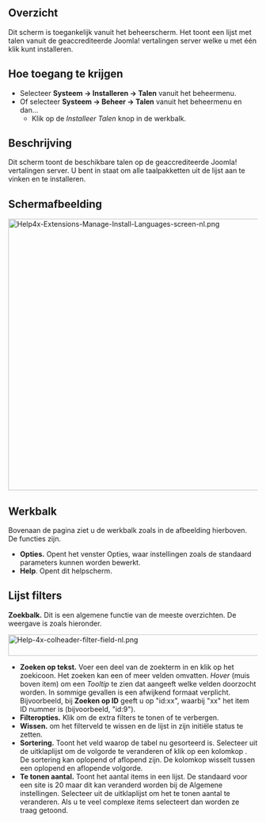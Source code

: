 <!-- Filename: Help4.x:Extensions_Extension_Manager_Languages / Display title: Extensies - Extensiebeheer - Beheer talen -->

## Overzicht

Dit scherm is toegankelijk vanuit het beheerscherm. Het toont een lijst
met talen vanuit de geaccrediteerde Joomla! vertalingen server welke u
met één klik kunt installeren.

## Hoe toegang te krijgen

- Selecteer **Systeem **→** Installeren **→** Talen** vanuit het
  beheermenu.
- Of selecteer **Systeem **→** Beheer **→** Talen** vanuit het
  beheermenu en dan...
  - Klik op de *Installeer Talen* knop in de werkbalk.

## Beschrijving

Dit scherm toont de beschikbare talen op de geaccrediteerde Joomla!
vertalingen server. U bent in staat om alle taalpakketten uit de lijst
aan te vinken en te installeren.

## Schermafbeelding

<img
src="https://docs.joomla.org/images/thumb/7/73/Help4x-Extensions-Manage-Install-Languages-screen-nl.png/800px-Help4x-Extensions-Manage-Install-Languages-screen-nl.png"
decoding="async"
srcset="https://docs.joomla.org/images/thumb/7/73/Help4x-Extensions-Manage-Install-Languages-screen-nl.png/1200px-Help4x-Extensions-Manage-Install-Languages-screen-nl.png 1.5x, https://docs.joomla.org/images/7/73/Help4x-Extensions-Manage-Install-Languages-screen-nl.png 2x"
data-file-width="1351" data-file-height="925" width="800" height="548"
alt="Help4x-Extensions-Manage-Install-Languages-screen-nl.png" />

## Werkbalk

Bovenaan de pagina ziet u de werkbalk zoals in de afbeelding hierboven.
De functies zijn.

- **Opties.** Opent het venster Opties, waar instellingen zoals de
  standaard parameters kunnen worden bewerkt.
- **Help**. Opent dit helpscherm.

## Lijst filters

**Zoekbalk.** Dit is een algemene functie van de meeste overzichten. De
weergave is zoals hieronder.

<img
src="https://docs.joomla.org/images/thumb/8/88/Help-4x-colheader-filter-field-nl.png/600px-Help-4x-colheader-filter-field-nl.png"
decoding="async"
srcset="https://docs.joomla.org/images/8/88/Help-4x-colheader-filter-field-nl.png 1.5x"
data-file-width="848" data-file-height="61" width="600" height="43"
alt="Help-4x-colheader-filter-field-nl.png" />

- **Zoeken op tekst.** Voer een deel van de zoekterm in en klik op het
  zoekicoon. Het zoeken kan een of meer velden omvatten. *Hover* (muis
  boven item) om een *Tooltip* te zien dat aangeeft welke velden
  doorzocht worden. In sommige gevallen is een afwijkend formaat
  verplicht. Bijvoorbeeld, bij **Zoeken op ID** geeft u op "id:xx",
  waarbij "xx" het item ID nummer is (bijvoorbeeld, "id:9").
- **Filteropties.** Klik om de extra filters te tonen of te verbergen.
- **Wissen.** om het filterveld te wissen en de lijst in zijn initiële
  status te zetten.
- **Sortering.** Toont het veld waarop de tabel nu gesorteerd is.
  Selecteer uit de uitklaplijst om de volgorde te veranderen of klik op
  een kolomkop . De sortering kan oplopend of aflopend zijn. De kolomkop
  wisselt tussen een oplopend en aflopende volgorde.
- **Te tonen aantal.** Toont het aantal items in een lijst. De standaard
  voor een site is 20 maar dit kan veranderd worden bij de Algemene
  instellingen. Selecteer uit de uitklaplijst om het te tonen aantal te
  veranderen. Als u te veel complexe items selecteert dan worden ze
  traag getoond.
